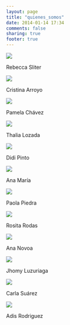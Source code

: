 ```yaml
---
layout: page
title: "quienes_somos"
date: 2014-01-14 17:34
comments: false
sharing: true
footer: true
---
```

<div>

<div id="headshot">
    <img src="{{ root_url }}/images/rebeccasliter.jpg" id="headshot-photo"/>
    <p>Rebecca Sliter</p>
</div>

<div id="headshot">
    <img src="{{ root_url }}/images/cristinaarroyo.jpg" id="headshot-photo"/>
    <p>Cristina Arroyo</p>
</div>

<div id="headshot">
    <img src="{{ root_url }}/images/pamelachavez.jpg" id="headshot-photo"/>
    <p>Pamela Chávez</p>
</div>

<div id="headshot">
    <img src="{{ root_url }}/images/thalialozada.jpg" id="headshot-photo"/>
    <p>Thalia Lozada</p>
</div>

<div id="headshot">
    <img src="{{ root_url }}/images/Didipinto.jpg" id="headshot-photo"/>
    <p>Didi Pinto</p>
</div>
<div id="headshot">
    <img src="{{ root_url }}/images/anamaria.jpg" id="headshot-photo"/>
    <p>Ana María</p>
</div>
<div id="headshot">
    <img src="{{ root_url }}/images/paola-piedra.jpg" id="headshot-photo"/>
    <p>Paola Piedra</p>
</div>
<div id="headshot">
    <img src="{{ root_url }}/images/rositarodas.jpg" id="headshot-photo"/>
    <p>Rosita Rodas</p>
</div>
<div id="headshot">
    <img src="{{ root_url }}/images/ananovoa.jpg" id="headshot-photo"/>
    <p>Ana Novoa</p>
</div>
<div id="headshot">
    <img src="{{ root_url }}/images/jhomaraluzu.jpg" id="headshot-photo"/>
    <p>Jhomy Luzuriaga</p>
</div>
<div id="headshot">
    <img src="{{ root_url }}/images/carlasuarez.jpg" id="headshot-photo"/>
    <p>Carla Suárez</p>
</div>

<div id="headshot">
      <img src="{{ root_url }}/images/adisrodriguez.JPG" id="headshot-photo"/>
    <p>Adis Rodriguez</p>
</div>



</div>
